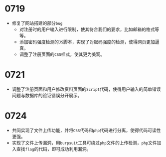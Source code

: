 # 0719

- 修复了网站搭建的部分`bug`
    - 对注册时的用户输入进行限制，使其符合我们的要求，比如邮箱的格式等等。
    - 添加密码强度检测的`JS`脚本，实现了对密码强度的检测，使得网页更加逼真。
    - 调整了注册页面的`CSS`样式，使其更为美观。

#  0721
- 调整了注册页面和用户修改资料页面的`Script`代码，使得用户输入的简单错误问题与数据库的验证错误分开展示。

# 0724
- 共同实现了文件上传功能，并将`CSS`代码和`php`代码进行分离，使得代码可读性更强。
- 实现了文件上传漏洞，用`burpsuit`工具可绕过`php`文件的上传检测，`php`文件加入查找`flag`的代码，即可成功利用漏洞。